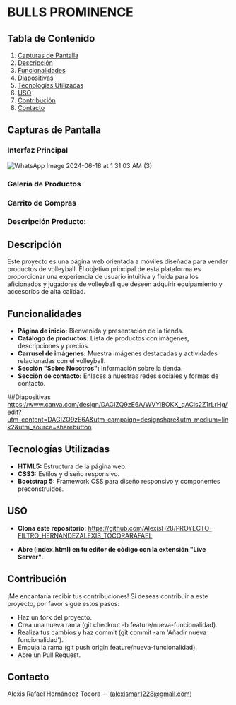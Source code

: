 # BULLS PROMINENCE

## Tabla de Contenido

1. [Capturas de Pantalla](#CapturasdePantalla)
2. [Descripción](#Descripción)
3. [Funcionalidades](#Funcionalidades)
4. [Diapositivas](#Diapositivas)
5. [Tecnologías Utilizadas](#TecnologíasUtilizadas)
6. [USO](#USO)
7. [Contribución](#Contribución)
8. [Contacto](#Contacto)

## Capturas de Pantalla

### Interfaz Principal

![WhatsApp Image 2024-06-18 at 1 31 03 AM (3)](https://github.com/AlexisH28/PROYECTO-FILTRO_HERNANDEZALEXIS_TOCORARAFAEL/assets/166555818/ad58caa5-ecc2-4704-9b5e-78c6ad07e239)



### Galería de Productos


### Carrito de Compras


### Descripción Producto:




## Descripción

Este proyecto es una página web orientada a móviles diseñada para vender productos de volleyball. El objetivo principal de esta plataforma es proporcionar una experiencia de usuario intuitiva y fluida para los aficionados y jugadores de volleyball que deseen adquirir equipamiento y accesorios de alta calidad.

## Funcionalidades

- **Página de inicio:** Bienvenida y presentación de la tienda.
- **Catálogo de productos:** Lista de productos con imágenes, descripciones y precios.
- **Carrusel de imágenes:** Muestra imágenes destacadas y actividades relacionadas con el volleyball.
- **Sección "Sobre Nosotros":** Información sobre la tienda.
- **Sección de contacto:** Enlaces a nuestras redes sociales y formas de contacto.

##Diapositivas
https://www.canva.com/design/DAGIZQ9zE6A/WVYiBOKX_qACis2Z1rLrHg/edit?utm_content=DAGIZQ9zE6A&utm_campaign=designshare&utm_medium=link2&utm_source=sharebutton

## Tecnologías Utilizadas

- **HTML5:** Estructura de la página web.
- **CSS3:** Estilos y diseño responsivo.
- **Bootstrap 5:** Framework CSS para diseño responsivo y componentes preconstruidos.

## USO

- **Clona este repositorio:**
https://github.com/AlexisH28/PROYECTO-FILTRO_HERNANDEZALEXIS_TOCORARAFAEL
   
- **Abre (index.html) en tu editor de código con la extensión "Live Server"**.

## Contribución

¡Me encantaría recibir tus contribuciones! Si deseas contribuir a este proyecto, por favor sigue estos pasos:

- Haz un fork del proyecto.
- Crea una nueva rama (git checkout -b feature/nueva-funcionalidad).
- Realiza tus cambios y haz commit (git commit -am 'Añadir nueva funcionalidad').
- Empuja la rama (git push origin feature/nueva-funcionalidad).
- Abre un Pull Request.

## Contacto

Alexis Rafael Hernández Tocora -- (alexismar1228@gmail.com)




